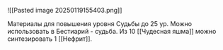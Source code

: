 ![[Pasted image 20250119155403.png]]

Материалы для повышения уровня Судьбы до 25 ур. Можно использовать в Бестиарий - судьба.
Из 10 [[Чудесная яшма]] можно синтезировать 1 [[Нефрит]].
